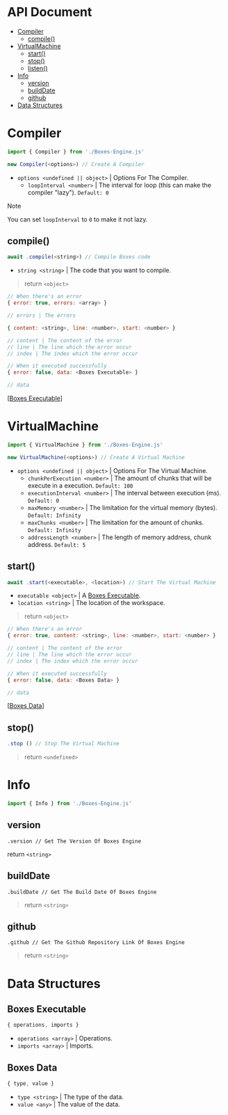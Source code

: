 # API Document
* [Compiler](#compiler)
  * [compile()](#compile)
* [VirtualMachine](#virtualmachine)
  * [start()](#start)
  * [stop()](#stop)
  * [listen()](#listen)
* [Info](#info)
  * [version](#version)
  * [buildDate](#builddate)
  * [github](#github)
* [Data Structures](#data-structures)

# Compiler
```js
import { Compiler } from './Boxes-Engine.js'

new Compiler(<options>) // Create A Compiler
```
* `options <undefined || object>` | Options For The Compiler.
  * `loopInterval <number>` | The interval for loop (this can make the compiler "lazy"). `Default: 0`

> [!NOTE]
> You can set `loopInterval` to `0` to make it not lazy.

## compile()
```js
await .compile(<string>) // Compile Boxes code
```
* `string <string>` | The code that you want to compile.

> return `<object>`

```js
// When there's an error
{ error: true, errors: <array> }

// errors | The errors

{ content: <string>, line: <number>, start: <number> }

// content | The content of the error
// line | The line which the error occur
// index | The index which the error occur

// When it executed successfully
{ error: false, data: <Boxes Executable> }

// data
```
[[Boxes Executable](#boxes-executable)]

# VirtualMachine
```js
import { VirtualMachine } from './Boxes-Engine.js'

new VirtualMachine(<options>) // Create A Virtual Machine
```
* `options <undefined || object>` | Options For The Virtual Machine.
  * `chunkPerExecution <number>` | The amount of chunks that will be execute in a execution. `Default: 100`
  * `executionInterval <number>` | The interval between execution (ms). `Default: 0`
  * `maxMemory <number>` |  The limitation for the virtual memory (bytes). `Default: Infinity`
  * `maxChunks <number>` | The limitation for the amount of chunks. `Default: Infinity`
  * `addressLength <number>` | The length of memory address, chunk address. `Default: 5`
 
## start()
```js
await .start(<executable>, <location>) // Start The Virtual Machine
```
* `executable <object>` | A [Boxes Executable](#boxesexecutable).
* `location <string>` | The location of the workspace.

> return `<object>`

```js
// When there's an error
{ error: true, content: <string>, line: <number>, start: <number> }

// content | The content of the error
// line | The line which the error occur
// index | The index which the error occur

// When it executed successfully
{ error: false, data: <Boxes Data> }

// data
```
[[Boxes Data](#boxes-data)]

## stop()
```js
.stop () // Stop The Virtual Machine
```

> return `<undefined>`

# Info
```js
import { Info } from './Boxes-Engine.js'
```

## version
```
.version // Get The Version Of Boxes Engine
```

return `<string>`

## buildDate
```
.buildDate // Get The Build Date Of Boxes Engine
```

> return `<string>`

## github
```
.github // Get The Github Repository Link Of Boxes Engine
```

> return `<string>`

# Data Structures

## Boxes Executable
```js
{ operations, imports }
```
* `operations <array>` | Operations.
* `imports <array>` | Imports.

## Boxes Data
```js
{ type, value }
```
* `type <string>` | The type of the data.
* `value <any>` | The value of the data.
